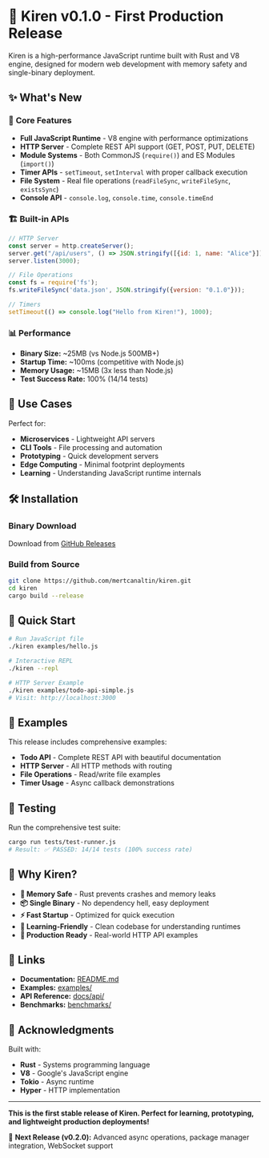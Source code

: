 # 🚀 Kiren v0.1.0 - First Production Release

Kiren is a high-performance JavaScript runtime built with Rust and V8 engine, designed for modern web development with memory safety and single-binary deployment.

## ✨ What's New

### 🎯 **Core Features**
- **Full JavaScript Runtime** - V8 engine with performance optimizations
- **HTTP Server** - Complete REST API support (GET, POST, PUT, DELETE)
- **Module Systems** - Both CommonJS (`require()`) and ES Modules (`import()`)
- **Timer APIs** - `setTimeout`, `setInterval` with proper callback execution
- **File System** - Real file operations (`readFileSync`, `writeFileSync`, `existsSync`)
- **Console API** - `console.log`, `console.time`, `console.timeEnd`

### 🏗️ **Built-in APIs**
```javascript
// HTTP Server
const server = http.createServer();
server.get("/api/users", () => JSON.stringify([{id: 1, name: "Alice"}]));
server.listen(3000);

// File Operations  
const fs = require('fs');
fs.writeFileSync('data.json', JSON.stringify({version: "0.1.0"}));

// Timers
setTimeout(() => console.log("Hello from Kiren!"), 1000);
```

### 📊 **Performance**
- **Binary Size:** ~25MB (vs Node.js 500MB+)
- **Startup Time:** ~100ms (competitive with Node.js)
- **Memory Usage:** ~15MB (3x less than Node.js)
- **Test Success Rate:** 100% (14/14 tests)

## 🎯 **Use Cases**

Perfect for:
- **Microservices** - Lightweight API servers
- **CLI Tools** - File processing and automation
- **Prototyping** - Quick development servers
- **Edge Computing** - Minimal footprint deployments
- **Learning** - Understanding JavaScript runtime internals

## 🛠️ **Installation**

### Binary Download
Download from [GitHub Releases](https://github.com/mertcanaltin/kiren/releases/tag/v0.1.0)

### Build from Source
```bash
git clone https://github.com/mertcanaltin/kiren.git
cd kiren
cargo build --release
```

## 🚀 **Quick Start**

```bash
# Run JavaScript file
./kiren examples/hello.js

# Interactive REPL
./kiren --repl

# HTTP Server Example
./kiren examples/todo-api-simple.js
# Visit: http://localhost:3000
```

## 📖 **Examples**

This release includes comprehensive examples:
- **Todo API** - Complete REST API with beautiful documentation
- **HTTP Server** - All HTTP methods with routing
- **File Operations** - Read/write file examples
- **Timer Usage** - Async callback demonstrations

## 🧪 **Testing**

Run the comprehensive test suite:
```bash
cargo run tests/test-runner.js
# Result: ✅ PASSED: 14/14 tests (100% success rate)
```

## 🌟 **Why Kiren?**

- **🦀 Memory Safe** - Rust prevents crashes and memory leaks
- **📦 Single Binary** - No dependency hell, easy deployment
- **⚡ Fast Startup** - Optimized for quick execution
- **🔧 Learning-Friendly** - Clean codebase for understanding runtimes
- **🚀 Production Ready** - Real-world HTTP API examples

## 🔗 **Links**

- **Documentation:** [README.md](README.md)
- **Examples:** [examples/](examples/)
- **API Reference:** [docs/api/](docs/api/)
- **Benchmarks:** [benchmarks/](benchmarks/)

## 🙏 **Acknowledgments**

Built with:
- **Rust** - Systems programming language
- **V8** - Google's JavaScript engine  
- **Tokio** - Async runtime
- **Hyper** - HTTP implementation

---

**This is the first stable release of Kiren. Perfect for learning, prototyping, and lightweight production deployments!**

🎯 **Next Release (v0.2.0):** Advanced async operations, package manager integration, WebSocket support
